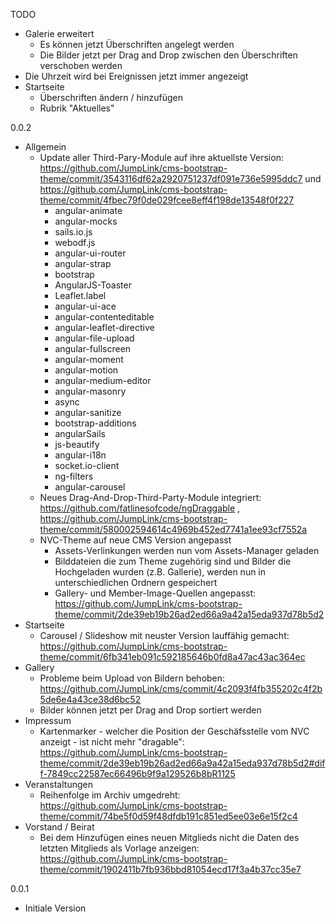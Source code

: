 TODO
  * Galerie erweitert
    * Es können jetzt Überschriften angelegt werden
    * Die Bilder jetzt per Drag and Drop zwischen den Überschriften verschoben werden
  * Die Uhrzeit wird bei Ereignissen jetzt immer angezeigt
  * Startseite
    * Überschriften ändern / hinzufügen
    * Rubrik "Aktuelles"

0.0.2
  * Allgemein
    * Update aller Third-Pary-Module auf ihre aktuellste Version: https://github.com/JumpLink/cms-bootstrap-theme/commit/3543116df62a2920751237df091e736e5995ddc7 und https://github.com/JumpLink/cms-bootstrap-theme/commit/4fbec79f0de029fcee8eff4f198de13548f0f227 
      * angular-animate
      * angular-mocks
      * sails.io.js
      * webodf.js
      * angular-ui-router
      * angular-strap
      * bootstrap
      * AngularJS-Toaster
      * Leaflet.label
      * angular-ui-ace
      * angular-contenteditable
      * angular-leaflet-directive
      * angular-file-upload
      * angular-fullscreen
      * angular-moment
      * angular-motion
      * angular-medium-editor
      * angular-masonry
      * async
      * angular-sanitize
      * bootstrap-additions
      * angularSails
      * js-beautify
      * angular-i18n
      * socket.io-client
      * ng-filters
      * angular-carousel
    * Neues Drag-And-Drop-Third-Party-Module integriert: https://github.com/fatlinesofcode/ngDraggable , https://github.com/JumpLink/cms-bootstrap-theme/commit/580002594614c4969b452ed7741a1ee93cf7552a
    * NVC-Theme auf neue CMS Version angepasst
      * Assets-Verlinkungen werden nun vom Assets-Manager geladen
      * Bilddateien die zum Theme zugehörig sind und Bilder die Hochgeladen wurden (z.B. Gallerie), werden nun in unterschiedlichen Ordnern gespeichert
      * Gallery- und Member-Image-Quellen angepasst: https://github.com/JumpLink/cms-bootstrap-theme/commit/2de39eb19b26ad2ed66a9a42a15eda937d78b5d2
  * Startseite
    * Carousel / Slideshow mit neuster Version lauffähig gemacht: https://github.com/JumpLink/cms-bootstrap-theme/commit/6fb341eb091c592185646b0fd8a47ac43ac364ec
  * Gallery
    * Probleme beim Upload von Bildern behoben: https://github.com/JumpLink/cms/commit/4c2093f4fb355202c4f2b5de6e4a43ce38d6bc52
    * Bilder können jetzt per Drag and Drop sortiert werden
  * Impressum
    * Kartenmarker - welcher die Position der Geschäfsstelle vom NVC anzeigt - ist nicht mehr "dragable": https://github.com/JumpLink/cms-bootstrap-theme/commit/2de39eb19b26ad2ed66a9a42a15eda937d78b5d2#diff-7849cc22587ec66496b9f9a129526b8bR1125
  * Veranstaltungen
    * Reihenfolge im Archiv umgedreht: https://github.com/JumpLink/cms-bootstrap-theme/commit/74be5f0d59f48dfdb191c851ed5ee03e6e15f2c4
  * Vorstand / Beirat
    * Bei dem Hinzufügen eines neuen Mitglieds nicht die Daten des letzten Mitglieds als Vorlage anzeigen: https://github.com/JumpLink/cms-bootstrap-theme/commit/1902411b7fb936bbd81054ecd17f3a4b37cc35e7

0.0.1
  * Initiale Version